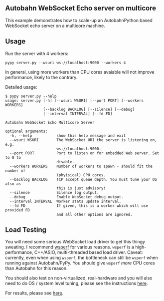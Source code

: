 ## Autobahn WebSocket Echo server on multicore

This example demonstrates how to scale-up an AutobahnPython based WebSocket echo server on a multicore machine.

## Usage

Run the server with 4 workers:

	pypy server.py --wsuri ws://localhost:9000 --workers 4

In general, using more workers than CPU cores avaiable will not improve performance, likely to the contrary.

Detailed usage:

	$ pypy server.py --help
	usage: server.py [-h] [--wsuri WSURI] [--port PORT] [--workers WORKERS]
	                 [--backlog BACKLOG] [--silence] [--debug]
	                 [--interval INTERVAL] [--fd FD]
	
	Autobahn WebSocket Echo Multicore Server
	
	optional arguments:
	  -h, --help           show this help message and exit
	  --wsuri WSURI        The WebSocket URI the server is listening on, e.g.
	                       ws://localhost:9000.
	  --port PORT          Port to listen on for embedded Web server. Set to 0 to
	                       disable.
	  --workers WORKERS    Number of workers to spawn - should fit the number of
	                       (phyisical) CPU cores.
	  --backlog BACKLOG    TCP accept queue depth. You must tune your OS also as
	                       this is just advisory!
	  --silence            Silence log output.
	  --debug              Enable WebSocket debug output.
	  --interval INTERVAL  Worker stats update interval.
	  --fd FD              If given, this is a worker which will use provided FD
	                       and all other options are ignored.

## Load Testing

You will need some serious WebSocket load driver to get this thingy sweating. I recommend [wsperf](https://github.com/zaphoyd/wsperf) for various reasons. `wsperf` is a high-performance, C++/ASIO, multi-threaded based load driver. Caveat: currently, even when using `wsperf`, the bottleneck can still be `wsperf` when running against Autobahn/PyPy. You should give `wsperf` *more* CPU cores than Autobahn for this reason.

You should also test on non-virtualized, real-hardware and you will also need to do OS / system level tuning, please see the instructions [here](https://github.com/oberstet/scratchbox/blob/master/python/twisted/sharedsocket/README.md).

For results, please see [here](https://github.com/oberstet/wsperf_results).
